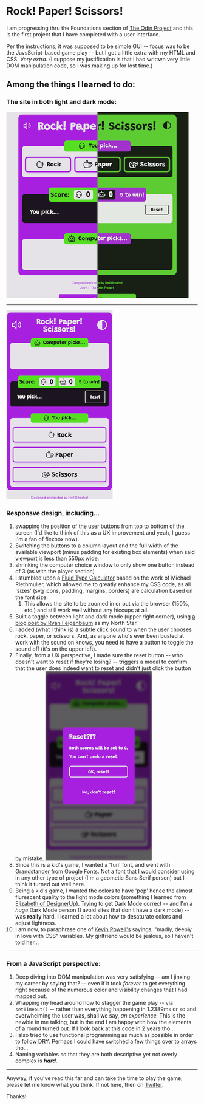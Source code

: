 # Rock! Paper! Scissors!

I am progressing thru the Foundations section of [The Odin Project](https://www.theodinproject.com) and this is the first project that I have completed with a user interface.

Per the instructions, it was supposed to be simple GUI -- focus was to be the JavsScript-based game play -- but I got a little extra with my HTML and CSS. _Very extra._ (I suppose my justification is that I had writtwn very little DOM manipulation code, so I was making up for lost time.)

## Among the things I learned to do:

### The site in both light and dark mode:

![Light and Dark Modes](/rock-paper-scissors/img/Light_and_dark_modes.png)

---

![Mobile Layout](/rock-paper-scissors/img/Mobile_Layout.png)

### Responsve design, including...

1.  swapping the position of the user buttons from top to bottom of the screen (I'd like to think of this as a UX improvement and yeah, I guess I'm a fan of flexbox now).
2.  Switching the buttons to a column layout and the full width of the available viewport (minus padding for existing box elements) when said viewport is less than 550px wide.
3.  shrinking the computer choice window to only show one button instead of 3 (as with the player section)
4.  I stumbled upon a [Fluid Type Calculator](https://websemantics.uk/tools/responsive-font-calculator/) based on the work of Michael Riethmuller, which allowed me to greatly enhance my CSS code, as all 'sizes' (svg icons, padding, margins, borders) are calculation based on the font size.
    1. This allows the site to be zoomed in or out via the browser (150%, etc.) and still work well without any hiccups at all.
5.  Built a toggle between light and dark mode (upper right corner), using [a blog post by Ryan Feigenbaum](https://ryanfeigenbaum.com/dark-mode/) as my North Star.
6.  I added (what I think is) a subtle click sound to when the user chooses rock, paper, or scissors. And, as anyone who's ever been busted at work with the sound on knows, you need to have a button to toggle the sound off (it's on the upper left).
7.  Finally, from a UX perspective, I made sure the reset button -- who doesn't want to reset if they're losing? -- triggers a modal to confirm that the user does indeed want to reset and didn't just click the button by mistake.
    ![Modal window](/rock-paper-scissors/img/Modal.png)
8.  Since this is a kid's game, I wanted a 'fun' font, and went with [Grandstander](https://fonts.google.com/specimen/Grandstander?query=grandstan) from Google Fonts. Not a font that I would consider using in any other type of project (I'm a geometic Sans Serif person) but I think it turned out well here.
9.  Being a kid's game, I wanted the colors to have 'pop' hence the almost flurescent quality to the light mode colors (something I learned from [Elizabeth of DesignerUp](https://designerup.co/blog/practical-guide-to-perfect-ui-color-palettes/)). Trying to get Dark Mode correct -- and I'm a _huge_ Dark Mode person (I avoid sites that don't have a dark mode) -- was **really** hard. I learned a lot about how to desaturate colors and adjust lightness.
10. I am now, to paraphrase one of [Kevin Powell's](https://www.kevinpowell.co/) sayings, "madly, deeply in love with CSS" variables. My girlfriend would be jealous, so I haven't told her...

---

### From a JavaScript perspective:

1. Deep diving into DOM manipulation was very satisfying -- am I jinxing my career by saying that? -- even if it took _forever_ to get everything right because of the numerous color and visibility changes that I had mapped out.
2. Wrapping my head around how to stagger the game play -- via `setTimeout()` -- rather than everything happening in 1.2389ms or so and overwhelming the user was, shall we say, _an experience._ This is the newbie in me talking, but in the end I am happy with how the elements of a round turned out. If I look back at this code in 2 years tho...
3. I also tried to use functional programming as much as possible in order to follow DRY. Perhaps I could have switched a few things over to arrays tho...
4. Naming variables so that they are both descriptive yet not overly complex is **_hard_**.

---

Anyway, if you've read this far and can take the time to play the game, please let me know what you think. If not here, then on [Twitter](https://twitter.com/nkg_dev).

Thanks!
